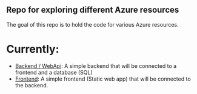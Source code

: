 ## Repo for exploring different Azure resources
The goal of this repo is to hold the code for various Azure resources.

# Currently:
- [Backend / WebApi](etogerbackend.azurewebsites.net): A simple backend that will be connected to a frontend and a database (SQL)
- [Frontend](https://witty-wave-01133fe0f.5.azurestaticapps.net/): A simple frontend (Static web app) that will be connected to the backend.